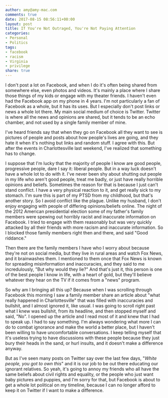 ```yaml
---
author: amy@amy-mac.com
comments: true
date: 2017-08-15 08:56:11+00:00
layout: post
title: If You're Not Outraged, You're Not Paying Attention
categories:
- Personal
- Politics
tags:
- facebook
- racism
- Virginia
- privilege
share: true
---
```


I don't post a lot on Facebook, and when I do it's often being shared from somewhere else, even photos and videos. It's mainly a place where I share those things of my kids or engage with my theater friends. I haven't even had the Facebook app on my phone in 4 years. I'm not particularly a fan of Facebook as a whole, but it has its uses. But I especially don't post links or news a whole lot there. My main social medium of choice is Twitter. Twitter is where all the news and opinions are shared, but it tends to be an echo chamber, and not used by a single family member of mine.

I've heard friends say that when they go on Facebook all they want to see is pictures of people and posts about how people's lives are going, and they hate it when it's nothing but links and random stuff. I agree with this. But after the events in Charlottesville last weekend, I've realized that something has to change.

I suppose that I'm lucky that the majority of people I know are good people, progressive people, dare I say it: liberal people. But in a way luck doesn't have a whole lot to do with it. I've never been shy about shutting out people in my life who aren't good people, treat me badly, or just have really horrible opinions and beliefs. Sometimes the reason for that is because I just can't stand conflict. I have a very physical reaction to it, and get really sick to my stomach. I'm sure this is part of my PTSD from my childhood, but that's another story. So I avoid conflict like the plague. Unlike my husband, I don't enjoy engaging with people of differing opinions/beliefs online. The night of the 2012 American presidential election some of my father's family members were spewing out horribly racist and inaccurate information on Facebook. I tried to engage with them reasonably but was very quickly attacked by all their friends with more racism and inaccurate information. So I blocked those family members right then and there, and said "Good riddance."

Then there are the family members I have who I worry about because they're not on social media, but they live in rural areas and watch Fox News, and it brainwashes them. I mentioned to them once that Fox News is known for spreading misinformation and inaccuracies, and they said to me incredulously, "But why would they lie?" And that's just it, this person is one of the best people I know in life, with a heart of gold, but they'll believe whatever they hear on the TV if it comes from a "news" program.

So why am I bringing all this up? Because when I was scrolling through Facebook this morning I saw a family member share an article about "what really happened in Charlottesville" that was filled with inaccuracies and bullshit, and I almost ignored it, like usual. I was going to scroll right past what I knew was bullshit, from its headline, and then stopped myself and said, "No". I opened up the article and I read most of it and knew that I had to speak up. I had to say something. I'm always wondering what more I can do to combat ignorance and make the world a better place, but I haven't been willing to have uncomfortable conversations. I keep telling myself that it's useless trying to have discussions with these people because they just bury their heads in the sand, or hurl insults, and it doesn't make a difference anyway.

But as I've seen many posts on Twitter say over the last few days, "_White people, you got to own this_" and it is our job to be out there educating our ignorant relatives. So yeah, it's going to annoy my friends who all have the same beliefs about civil rights and equality, or the people who just want baby pictures and puppies, and I'm sorry for that, but Facebook is about to get a whole lot political on my timeline, because I can no longer afford to keep it on Twitter if I want to make a difference.
